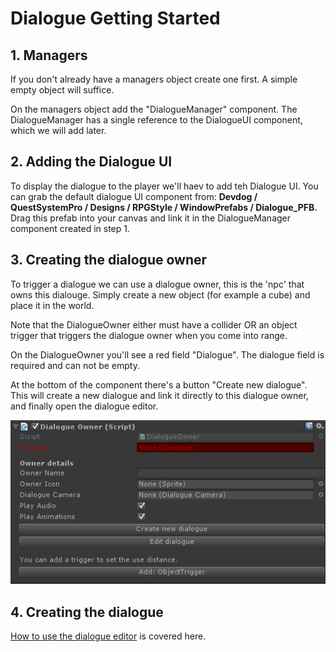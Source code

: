 # Dialogue Getting Started

## 1. Managers

If you don't already have a managers object create one first. A simple empty object will suffice.

On the managers object add the "DialogueManager" component. The DialogueManager has a single reference to the DialogueUI component, which we will add later.

## 2. Adding the Dialogue UI

To display the dialogue to the player we'll haev to add teh Dialogue UI. You can grab the default dialogue UI component from:  **Devdog / QuestSystemPro / Designs / RPGStyle / WindowPrefabs / Dialogue_PFB.** Drag this prefab into your canvas and link it in the DialogueManager component created in step 1.

## 3. Creating the dialogue owner

To trigger a dialogue we can use a dialogue owner, this is the 'npc' that owns this dialouge. Simply create a new object (for example a cube) and place it in the world.

Note that the DialogueOwner either must have a collider OR an object trigger that triggers the dialogue owner when you come into range.

On the DialogueOwner you'll see a red field "Dialogue". The dialogue field is required and can not be empty.

At the bottom of the component there's a button "Create new dialogue". This will create a new dialogue and link it directly to this dialogue owner, and finally open the dialogue editor.

![](Assets/DialogueOwner.png)

## 4. Creating the dialogue

[How to use the dialogue editor](http://devdog.io/unity-assets/quest-system-pro/documentation/dialogue/dialogue-editor)  is covered here.